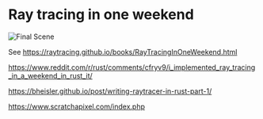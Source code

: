 # Ray tracing in one weekend

![Final Scene](https://github.com/akinnane/RayTracingInOneWeekend/final_scene.png)


See https://raytracing.github.io/books/RayTracingInOneWeekend.html




https://www.reddit.com/r/rust/comments/cfryv9/i_implemented_ray_tracing_in_a_weekend_in_rust_it/

https://bheisler.github.io/post/writing-raytracer-in-rust-part-1/

https://www.scratchapixel.com/index.php

